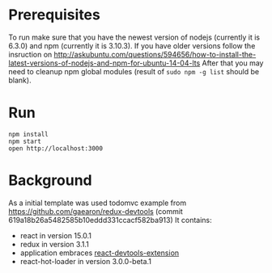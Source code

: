 # Prerequisites
To run make sure that you have the newest version of nodejs (currently it is 6.3.0) and npm (currently it is 3.10.3).
If you have older versions follow the insruction on http://askubuntu.com/questions/594656/how-to-install-the-latest-versions-of-nodejs-and-npm-for-ubuntu-14-04-lts
After that you may need to cleanup npm global modules (result of `sudo npm -g list` should be blank).

# Run
```
npm install
npm start
open http://localhost:3000
```

# Background
As a initial template was used todomvc example from https://github.com/gaearon/redux-devtools (commit 619a18b26a5482585b10eddd331ccacf582ba913)
It contains:
- react in version 15.0.1
- redux in version 3.1.1
- application embraces [react-devtools-extension](https://github.com/zalmoxisus/redux-devtools-extension)
- react-hot-loader in version 3.0.0-beta.1
